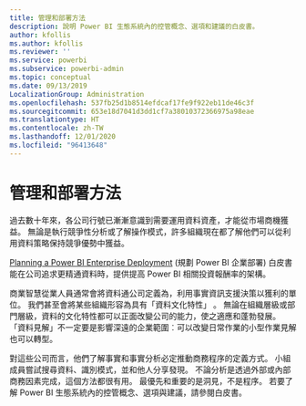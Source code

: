 ```yaml
---
title: 管理和部署方法
description: 說明 Power BI 生態系統內的控管概念、選項和建議的白皮書。
author: kfollis
ms.author: kfollis
ms.reviewer: ''
ms.service: powerbi
ms.subservice: powerbi-admin
ms.topic: conceptual
ms.date: 09/13/2019
LocalizationGroup: Administration
ms.openlocfilehash: 537fb25d1b8514efdcaf17fe9f922eb11de46c3f
ms.sourcegitcommit: 653e18d7041d3dd1cf7a38010372366975a98eae
ms.translationtype: HT
ms.contentlocale: zh-TW
ms.lasthandoff: 12/01/2020
ms.locfileid: "96413648"
---
```

# <a name="governance-and-deployment-approaches"></a>管理和部署方法

過去數十年來，各公司行號已漸漸意識到需要運用資料資產，才能從市場商機獲益。 無論是執行競爭性分析或了解操作模式，許多組織現在都了解他們可以從利用資料策略保持競爭優勢中獲益。  

[Planning a Power BI Enterprise Deployment](https://go.microsoft.com/fwlink/?linkid=2057861) (規劃 Power BI 企業部署) 白皮書能在公司追求更精通資料時，提供提高 Power BI 相關投資報酬率的架構。

商業智慧從業人員通常會將資料通公司定義為，利用事實資訊支援決策以獲利的單位。  我們甚至會將某些組織形容為具有「資料文化特性」  。 無論在組織層級或部門層級，資料的文化特性都可以正面改變公司的能力，使之適應和蓬勃發展。  「資料見解」不一定要是影響深遠的企業範圍︰可以改變日常作業的小型作業見解也可以轉型。

對這些公司而言，他們了解事實和事實分析必定推動商務程序的定義方式。 小組成員嘗試搜尋資料、識別模式，並和他人分享發現。 不論分析是透過外部或內部商務因素完成，這個方法都很有用。 最優先和重要的是洞見，不是程序。 若要了解 Power BI 生態系統內的控管概念、選項與建議，請參閱白皮書。
